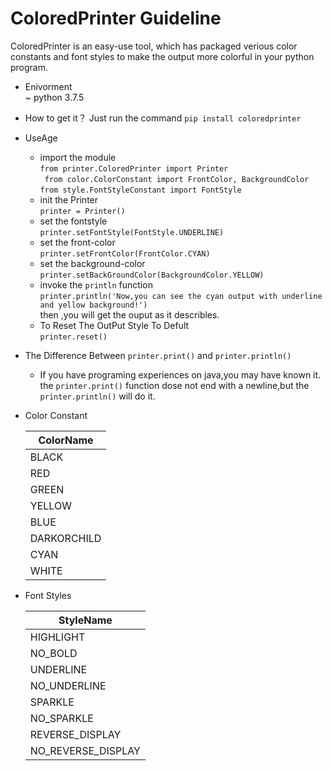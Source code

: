 # ColoredPrinter Guideline
ColoredPrinter is an easy-use tool, which has packaged verious color constants and font styles to make the output more colorful in your python program.

 + Enivorment  
    ~ python 3.7.5
 
 + How to get it？
    Just run the command  ```pip install coloredprinter ```
 
 + UseAge
   
   - import the module  
      ``` from printer.ColoredPrinter import Printer ```  
      ``` from color.ColorConstant import FrontColor, BackgroundColor```  
      ``` from style.FontStyleConstant import FontStyle ```  
   - init the Printer  
     ``` printer = Printer() ```  
   - set the fontstyle  
     ``` printer.setFontStyle(FontStyle.UNDERLINE) ```  
   - set the front-color  
     ``` printer.setFrontColor(FrontColor.CYAN) ```
   - set the background-color  
     ``` printer.setBackGroundColor(BackgroundColor.YELLOW) ```  
   - invoke the ```println``` function  
     ``` printer.println('Now,you can see the cyan output with underline and yellow background!') ```    
     then ,you will get the ouput as it describles.       
   - To Reset The OutPut Style To Defult  
     ```printer.reset()``` 
+ The Difference Between ```printer.print()``` and ```printer.println()```  

   - If you have  programing experiences on java,you may have known it.  
   the ```printer.print()``` function dose not  end with a newline,but the ```printer.println()``` will do it.  

+ Color Constant          

     |   ColorName  | 
     | -------------|
     |    BLACK     |    
     |     RED      |
     |   GREEN      |
     |   YELLOW     |
     |   BLUE       |
     | DARKORCHILD  |
     |   CYAN       |
     |   WHITE      |  

+  Font Styles  

     |       StyleName     |  
     | --------------------|
     |   HIGHLIGHT         |    
     |    NO_BOLD          |
     |   UNDERLINE         |
     |   NO_UNDERLINE      |
     |    SPARKLE          |
     |   NO_SPARKLE        |
     |  REVERSE_DISPLAY    |
     | NO_REVERSE_DISPLAY  |            
